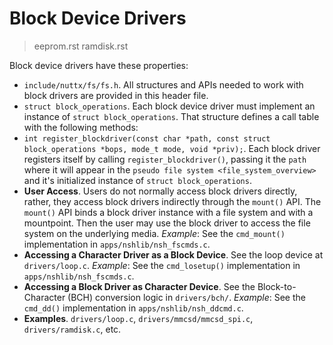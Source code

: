 # Block Device Drivers

> eeprom.rst ramdisk.rst

Block device drivers have these properties:

  - `include/nuttx/fs/fs.h`. All structures and APIs needed to work with
    block drivers are provided in this header file.
  - `struct block_operations`. Each block device driver must implement
    an instance of `struct block_operations`. That structure defines a
    call table with the following methods:
  - `int register_blockdriver(const char *path, const struct
    block_operations *bops, mode_t mode, void *priv);`. Each block
    driver registers itself by calling `register_blockdriver()`, passing
    it the `path` where it will appear in the `pseudo file system
    <file_system_overview>` and it's initialized instance of `struct
    block_operations`.
  - **User Access**. Users do not normally access block drivers
    directly, rather, they access block drivers indirectly through the
    `mount()` API. The `mount()` API binds a block driver instance with
    a file system and with a mountpoint. Then the user may use the block
    driver to access the file system on the underlying media. *Example*:
    See the `cmd_mount()` implementation in `apps/nshlib/nsh_fscmds.c`.
  - **Accessing a Character Driver as a Block Device**. See the loop
    device at `drivers/loop.c`. *Example*: See the `cmd_losetup()`
    implementation in `apps/nshlib/nsh_fscmds.c`.
  - **Accessing a Block Driver as Character Device**. See the
    Block-to-Character (BCH) conversion logic in `drivers/bch/`.
    *Example*: See the `cmd_dd()` implementation in
    `apps/nshlib/nsh_ddcmd.c`.
  - **Examples**. `drivers/loop.c`, `drivers/mmcsd/mmcsd_spi.c`,
    `drivers/ramdisk.c`, etc.

